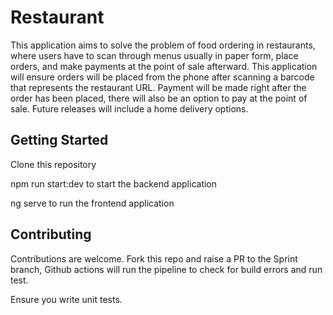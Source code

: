 # Restaurant
This application aims to solve the problem of food ordering in restaurants, where users have to scan through menus usually in paper form, place orders, and make payments at the point of sale afterward. This application will ensure orders will be placed from the phone after scanning a barcode that represents the restaurant URL. Payment will be made right after the order has been placed, there will also be an option to pay at the point of sale. Future releases will include a home delivery options.

## Getting Started
Clone this repository

npm run start:dev to start the backend application

ng serve to run the frontend application

## Contributing
Contributions are welcome. Fork this repo and raise a PR to the Sprint branch, Github actions will run the pipeline to check for build errors and run test.

Ensure you write unit tests.
